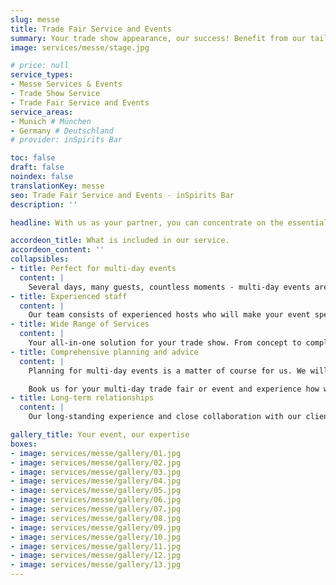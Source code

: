 ```yaml
---
slug: messe
title: Trade Fair Service and Events
summary: Your trade show appearance, our success! Benefit from our tailored trade show service in the vicinity of the Munich trade fair.
image: services/messe/stage.jpg

# price: null
service_types:
- Messe Services & Events
- Trade Show Service
- Trade Fair Service and Events
service_areas:
- Munich # München
- Germany # Deutschland
# provider: inSpirits Bar

toc: false
draft: false
noindex: false
translationKey: messe
seo: Trade Fair Service and Events - inSpirits Bar
description: ''

headline: With us as your partner, you can concentrate on the essentials, the conversations with your guests!

accordeon_title: What is included in our service.
accordeon_content: ''
collapsibles:
- title: Perfect for multi-day events
  content: |
    Several days, many guests, countless moments - multi-day events are dynamic and require flexibility and quick decisions. This is exactly where we come into play. Our short decision-making processes and high level of cooperation enable us to cater to all wishes and special requirements and ensure that your event runs smoothly.
- title: Experienced staff
  content: |
    Our team consists of experienced hosts who will make your event special. Courtesy and a warm welcome are our top priorities. Thanks to our multilingual staff, we ensure that every guest feels at home
- title: Wide Range of Services
  content: |
    Your all-in-one solution for your trade show. From concept to completion – we handle everything. Whether it's a coffee break, lunch, or an after-work drink, we have the perfect solution for you.
- title: Comprehensive planning and advice
  content: |
    Planning for multi-day events is a matter of course for us. We will inform you in advance about all the necessary special features, such as sufficient storage space, cooling facilities and much more. So you can be sure that everything is perfectly prepared and your event will be a complete success.

    Book us for your multi-day trade fair or event and experience how we can turn your event into an unforgettable experience with our mobile bar!
- title: Long-term relationships
  content: |
    Our long-standing experience and close collaboration with our clients have led to many of them becoming repeat customers. This trust allows us to continuously improve our services and tailor them to the specific needs of each client. As a result, we can easily handle even the largest projects.

gallery_title: Your event, our expertise
boxes:
- image: services/messe/gallery/01.jpg
- image: services/messe/gallery/02.jpg
- image: services/messe/gallery/03.jpg
- image: services/messe/gallery/04.jpg
- image: services/messe/gallery/05.jpg
- image: services/messe/gallery/06.jpg
- image: services/messe/gallery/07.jpg
- image: services/messe/gallery/08.jpg
- image: services/messe/gallery/09.jpg
- image: services/messe/gallery/10.jpg
- image: services/messe/gallery/11.jpg
- image: services/messe/gallery/12.jpg
- image: services/messe/gallery/13.jpg
---
```

